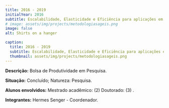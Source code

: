 ```yaml
---
title: 2016 - 2019
initialYear: 2016
subtitle: Escalabilidade, Elasticidade e Eficiência para aplicações em BigData (Processo CNPQ - 305032/2015-1)
# image: assets/img/projects/metodologiasageis.png
image: false
alt: Shirts on a hanger

caption:
  title: 2016 - 2019
  subtitle: Escalabilidade, Elasticidade e Eficiência para aplicações em BigData (Processo CNPQ - 305032/2015-1)
  thumbnail: assets/img/projects/metodologiasageis.png
---
```

<p class="text-justify my-2">
<strong>Descrição:</strong> Bolsa de Produtividade em Pesquisa. 
</p>
<p class = "text-justify my-2">
<strong>Situação:</strong> Concluído; Natureza: Pesquisa.
</p>
<p class = "text-justify my-2">
<strong>Alunos envolvidos:</strong> Mestrado acadêmico: (2) Doutorado: (3) . 
</p>
<p class = "text-justify my-2">
<strong>Integrantes:</strong> Hermes Senger - Coordenador.
</p>